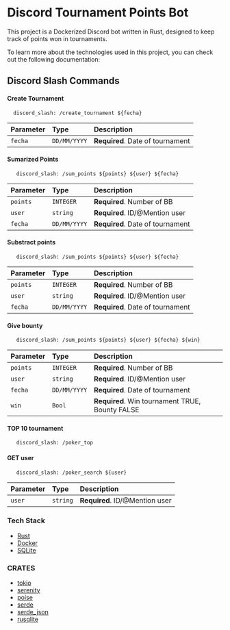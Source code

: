 # Discord Tournament Points Bot

This project is a Dockerized Discord bot written in Rust, designed to keep track of points won in tournaments.

To learn more about the technologies used in this project, you can check out the following documentation:

## Discord Slash Commands

#### Create Tournament

```http
  discord_slash: /create_tournament ${fecha}
```

| Parameter | Type         | Description                      |
| :-------- | :----------- | :------------------------------- |
| `fecha`   | `DD/MM/YYYY` | **Required**. Date of tournament |

#### Sumarized Points

```http
   discord_slash: /sum_points ${points} ${user} ${fecha}
```

| Parameter | Type         | Description                      |
| :-------- | :----------- | :------------------------------- |
| `points`  | `INTEGER`    | **Required**. Number of BB       |
| `user`    | `string`     | **Required**. ID/@Mention user   |
| `fecha`   | `DD/MM/YYYY` | **Required**. Date of tournament |

#### Substract points

```http
   discord_slash: /sum_points ${points} ${user} ${fecha}
```

| Parameter | Type         | Description                      |
| :-------- | :----------- | :------------------------------- |
| `points`  | `INTEGER`    | **Required**. Number of BB       |
| `user`    | `string`     | **Required**. ID/@Mention user   |
| `fecha`   | `DD/MM/YYYY` | **Required**. Date of tournament |

#### Give bounty

```http
   discord_slash: /sum_points ${points} ${user} ${fecha} ${win}
```

| Parameter | Type         | Description                                     |
| :-------- | :----------- | :---------------------------------------------- |
| `points`  | `INTEGER`    | **Required**. Number of BB                      |
| `user`    | `string`     | **Required**. ID/@Mention user                  |
| `fecha`   | `DD/MM/YYYY` | **Required**. Date of tournament                |
| `win`     | `Bool`       | **Required**. Win tournament TRUE, Bounty FALSE |

#### TOP 10 tournament

```http
   discord_slash: /poker_top
```

#### GET user

```http
   discord_slash: /poker_search ${user}
```

| Parameter | Type     | Description                    |
| :-------- | :------- | :----------------------------- |
| `user`    | `string` | **Required**. ID/@Mention user |

### Tech Stack

- [Rust](https://www.rust-lang.org/)
- [Docker](https://www.docker.com/)
- [SQLite](https://sqlite.org/)

### CRATES

- [tokio](https://docs.rs/tokio/latest/tokio/)
- [serenity](https://docs.rs/serenity/latest/serenity/)
- [poise](https://docs.rs/poise/latest/poise/)
- [serde](https://docs.rs/serde/latest/serde/)
- [serde_json](https://docs.rs/serde_json/latest/serde_json/index.html)
- [rusqlite](https://docs.rs/rusqlite/latest/rusqlite/)
